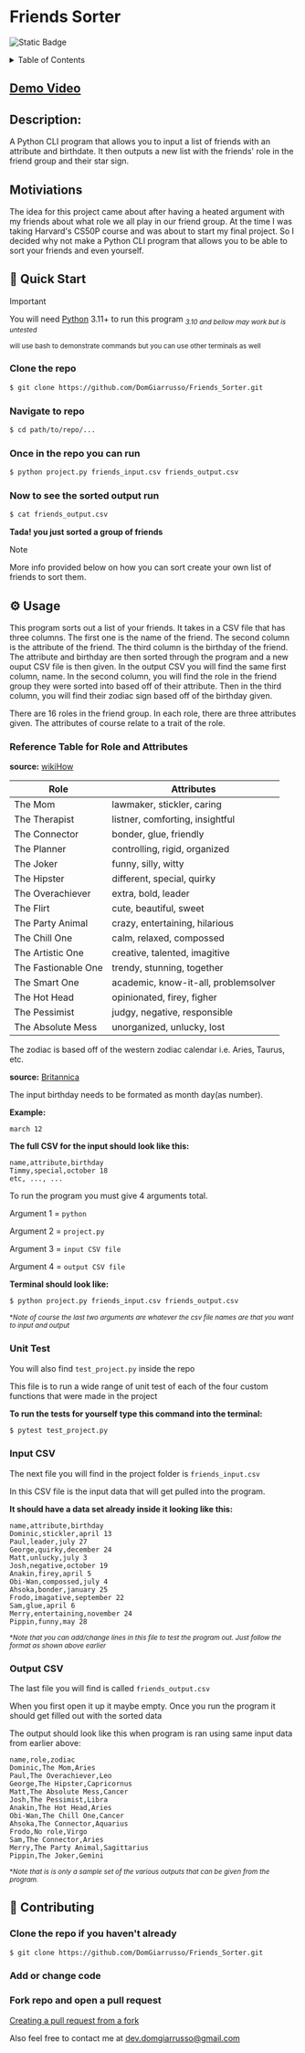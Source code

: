 # **Friends Sorter**

![Static Badge](https://img.shields.io/badge/Program-Python_CLI-blue?style=flat)

<details>
<summary> Table of Contents </summary>

-   [**Friends Sorter**](#friends-sorter)
    -   [Demo Video](#demo-video)
    -   [Description:](#description)
    -   [Motiviations](#motiviations)
    -   [🚀 Quick Start](#-quick-start)
        -   [Clone the repo](#clone-the-repo)
        -   [Navigate to repo](#navigate-to-repo)
        -   [Once in the repo you can run](#once-in-the-repo-you-can-run)
        -   [Now to see the sorted output run](#now-to-see-the-sorted-output-run)
    -   [⚙️ Usage](#️-usage)
        -   [Reference Table for Role and Attributes](#reference-table-for-role-and-attributes)
        -   [Unit Test](#unit-test)
        -   [**Input CSV**](#input-csv)
        -   [**Output CSV**](#output-csv)
    -   [🤝 Contributing](#-contributing)
        -   [Clone the repo if you haven't already](#clone-the-repo-if-you-havent-already)
        -   [Add or change code](#add-or-change-code)
        -   [Fork repo and open a pull request](#fork-repo-and-open-a-pull-request)

</details>

## [Demo Video](https://youtu.be/Wx16Dh6HEWk)

## Description:

A Python CLI program that allows you to input a list of friends with an attribute and birthdate. It then outputs a new list with the friends' role in the friend group and their star sign.

## Motiviations

The idea for this project came about after having a heated argument with my friends about what role we all play in our friend group. At the time I was taking Harvard's CS50P course and was about to start my final project. So I decided why not make a Python CLI program that allows you to be able to sort your friends and even yourself.

## 🚀 Quick Start

> [!IMPORTANT]
> You will need [Python](https://www.python.org/) 3.11+ to run this program
> <sub>_3.10 and bellow may work but is untested_</sub>
>
> <sub>will use bash to demonstrate commands but you can use other terminals as well</sub>

### Clone the repo

```bash
$ git clone https://github.com/DomGiarrusso/Friends_Sorter.git
```

### Navigate to repo

```bash
$ cd path/to/repo/...
```

### Once in the repo you can run

```bash
$ python project.py friends_input.csv friends_output.csv
```

### Now to see the sorted output run

```bash
$ cat friends_output.csv
```

**Tada! you just sorted a group of friends**

> [!NOTE]
> More info provided below on how you can sort create your own list of friends to sort them.

## ⚙️ Usage

This program sorts out a list of your friends. It takes in a CSV file that has three columns.
The first one is the name of the friend. The second column is the attribute of the friend.
The third column is the birthday of the friend. The attribute and birthday are then sorted through
the program and a new ouput CSV file is then given. In the output CSV you will find the same first column, name.
In the second column, you will find the role in the friend group they were sorted into based off of their attribute.
Then in the third column, you will find their zodiac sign based off of the birthday given.

There are 16 roles in the friend group. In each role, there are three attributes given.
The attributes of course relate to a trait of the role.

### Reference Table for Role and Attributes

**source:** [wikiHow](https://www.wikihow.com/Friend-Group-Roles)

| Role                | Attributes                           |
| ------------------- | ------------------------------------ |
| The Mom             | lawmaker, stickler, caring           |
| The Therapist       | listner, comforting, insightful      |
| The Connector       | bonder, glue, friendly               |
| The Planner         | controlling, rigid, organized        |
| The Joker           | funny, silly, witty                  |
| The Hipster         | different, special, quirky           |
| The Overachiever    | extra, bold, leader                  |
| The Flirt           | cute, beautiful, sweet               |
| The Party Animal    | crazy, entertaining, hilarious       |
| The Chill One       | calm, relaxed, compossed             |
| The Artistic One    | creative, talented, imagitive        |
| The Fastionable One | trendy, stunning, together           |
| The Smart One       | academic, know-it-all, problemsolver |
| The Hot Head        | opinionated, firey, figher           |
| The Pessimist       | judgy, negative, responsible         |
| The Absolute Mess   | unorganized, unlucky, lost           |

The zodiac is based off of the western zodiac calendar i.e. Aries, Taurus, etc.

**source:** [Britannica](https://www.britannica.com/topic/zodiac)

The input birthday needs to be formated as month day(as number).

**Example:**

```
march 12
```

**The full CSV for the input should look like this:**

```
name,attribute,birthday
Timmy,special,october 18
etc, ..., ...
```

To run the program you must give 4 arguments total.

Argument 1 = `python`

Argument 2 = `project.py`

Argument 3 = `input CSV file`

Argument 4 = `output CSV file`

**Terminal should look like:**

```bash
$ python project.py friends_input.csv friends_output.csv
```

<sub>\*_Note of course the last two arguments are whatever the csv file names are that you want to input and output_</sub>

### Unit Test

You will also find `test_project.py` inside the repo

This file is to run a wide range of unit test of each of the four custom functions that were made in the project

**To run the tests for yourself type this command into the terminal:**

```bash
$ pytest test_project.py
```

### **Input CSV**

The next file you will find in the project folder is `friends_input.csv`

In this CSV file is the input data that will get pulled into the program.

**It should have a data set already inside it looking like this:**

```
name,attribute,birthday
Dominic,stickler,april 13
Paul,leader,july 27
George,quirky,december 24
Matt,unlucky,july 3
Josh,negative,october 19
Anakin,firey,april 5
Obi-Wan,compossed,july 4
Ahsoka,bonder,january 25
Frodo,imagative,september 22
Sam,glue,april 6
Merry,entertaining,november 24
Pippin,funny,may 28
```

<sub>\*_Note that you can add/change lines in this file to test the program out. Just follow the format as shown above earlier_</sub>

### **Output CSV**

The last file you will find is called `friends_output.csv`

When you first open it up it maybe empty. Once you run the program it should get filled out with the sorted data

The output should look like this when program is ran using same input data from earlier above:

```
name,role,zodiac
Dominic,The Mom,Aries
Paul,The Overachiever,Leo
George,The Hipster,Capricornus
Matt,The Absolute Mess,Cancer
Josh,The Pessimist,Libra
Anakin,The Hot Head,Aries
Obi-Wan,The Chill One,Cancer
Ahsoka,The Connector,Aquarius
Frodo,No role,Virgo
Sam,The Connector,Aries
Merry,The Party Animal,Sagittarius
Pippin,The Joker,Gemini
```

<sub>\*_Note that is is only a sample set of the various outputs that can be given from the program._</sub>

## 🤝 Contributing

### Clone the repo if you haven't already

```bash
$ git clone https://github.com/DomGiarrusso/Friends_Sorter.git
```

### Add or change code

### Fork repo and open a pull request

[Creating a pull request from a fork](https://docs.github.com/en/pull-requests/collaborating-with-pull-requests/proposing-changes-to-your-work-with-pull-requests/creating-a-pull-request-from-a-fork)

Also feel free to contact me at dev.domgiarrusso@gmail.com
